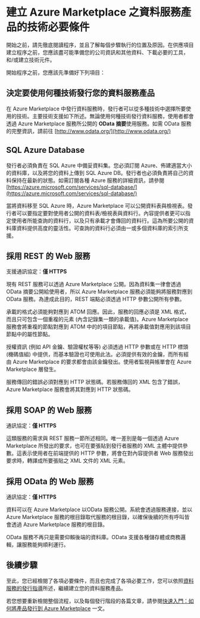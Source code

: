 <properties
   pageTitle="建立要發行到 Marketplace 之資料服務的技術必要條件 | Microsoft Azure"
   description="了解建立資料服務，以在 Azure Marketplace 中部署及銷售的的需求"
   services="marketplace-publishing"
   documentationCenter=""
   authors="HannibalSII"
   manager=""
   editor=""/>

<tags
   ms.service="marketplace-publishing"
   ms.devlang="na"
   ms.topic="article"
   ms.tgt_pltfrm="na"
   ms.workload="na"
   ms.date="11/30/2015"
   ms.author="hascipio; avikova" />

# 建立 Azure Marketplace 之資料服務產品的技術必要條件
開始之前，請先徹底閱讀程序，並且了解每個步驟執行的位置及原因。在供應項目建立程序之前，您應該盡可能準備您的公司資訊和其他資料、下載必要的工具，和/或建立技術元件。

開始程序之前，您應該先準備好下列項目：

## 決定要使用何種技術發行您的資料服務產品

在 Azure Marketplace 中發行資料服務時，發行者可以從多種技術中選擇所要使用的技術。主要技術支援如下所述。無論使用何種技術發行資料服務，使用者都會透過 Azure Marketplace 服務所公開的 **OData 摘要**使用服務。如需 OData 服務的完整資訊，請前往 [http://www.odata.org/](http://www.odata.org/)

## SQL Azure Database

發行者必須負責在 SQL Azure 中備妥資料集。您必須訂閱 Azure、佈建適當大小的資料庫，以及將您的資料上傳到 SQL Azure DB。發行者也必須負責將自己的資料保持在最新的狀態。如需訂閱各種 Azure 服務的詳細資訊，請參閱 [https://azure.microsoft.com/services/sql-database/](https://azure.microsoft.com/services/sql-database/)


當將資料移至 SQL Azure 時，Azure Marketplace 可以公開資料表與檢視表。發行者可以要指定要對使用者公開的資料表/檢視表與資料行。內容提供者更可以指定使用者所能查詢的資料行，以及只有承載才會傳回的資料行。這為所要公開的資料庫資料提供高度的靈活性。可查詢的資料行必須由一或多個資料庫的索引所支援。

## 採用 REST 的 Web 服務

支援通訊協定：**僅 HTTPS**

現有 REST 服務可以透過 Azure Marketplace 公開。因為資料集一律會透過 OData 摘要公開給使用者，所以 Azure Marketplace 服務必須能夠將服務對應到 OData 服務。為達成此目的，REST 端點必須透過 HTTP 參數公開所有參數。

承載的格式必須能夠對應到 ATOM 回應。因此，服務的回應必須是 XML 格式，而且只可包含一個重複的元素 (內含記錄集一類的承載值)。Azure Marketplace 服務會將重複的節點對應到 ATOM 中的的項目節點，再將承載值對應用到該項目節點中的屬性節點。

授權資訊 (例如 API 金鑰、驗證權杖等等) 必須透過 HTTP 參數或在 HTTP 標頭 (機碼值組) 中提供，而基本驗證也可使用此法。必須提供有效的金鑰，而所有經由 Azure Marketplace 的要求都會由該金鑰發出。使用者監視與帳單會在 Azure Marketplace 層發生。

服務傳回的錯誤必須對應到 HTTP 狀態碼。若服務傳回的 XML 包含了錯誤，Azure Marketplace 服務會將其對應到 HTTP 狀態碼。

## 採用 SOAP 的 Web 服務

通訊協定：**僅 HTTPS**

這類服務的需求與 REST 服務一節所述相同。唯一差別是每一個透過 Azure Marketplace 所發出的要求，也可在要張貼到發行者服務的 XML 主體中提供參數。這表示使用者在前端提供的 HTTP 參數，將會在對內容提供者 Web 服務發出要求時，轉譯成所要張貼之 XML 文件的 XML 元素。

## 採用 OData 的 Web 服務

通訊協定：**僅 HTTPS**

資料可以在 Azure Marketplace 以OData 服務公開。系統會透過服務連接，並以 Azure Marketplace 服務的根目錄取代服務的根目錄，以確保後續的所有呼叫皆會透過 Azure Marketplace 服務的根目錄。

OData 服務不再只是需要仰賴後端的資料庫。OData 支援各種儲存體或商務邏輯，讓服務能夠順利運行。


## 後續步驟
至此，您已經檢閱了各項必要條件，而且也完成了各項必要工作，您可以依照[資料服務的發行指導](marketplace-publishing-data-service-creation.md)所述，繼續建立您的資料服務產品。

若您想要重新檢閱整個流程，以及每個發行階段的各篇文章，請參閱[快速入門：如何將產品發行到 Azure Marketplace](marketplace-publishing-getting-started.md) 一文。

[link-acct]: marketplace-publishing-accounts-creation-registration.md

<!---HONumber=AcomDC_1203_2015-->